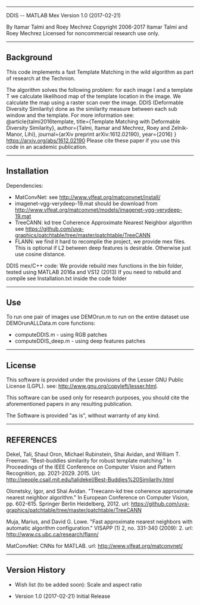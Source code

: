 
--------------------------------------------------------------------------------------------------
DDIS --
MATLAB Mex Version 1.0 (2017-02-21)

  By Itamar Talmi and Roey Mechrez
  Copyright 2006-2017 Itamar Talmi and Roey Mechrez
  Licensed for noncommercial research use only.
  
--------------------------------------------------------------------------------------------------
Background
--------------------------------------------------------------------------------------------------
This code implements a fast Template Matching in the wild algorithm as part of research at the Technion.

The algorithm solves the following problem: for each image I and a template T we calculate likelihood map of the template location in the image. We calculate the map using a raster scan over the image. DDIS (Deformable Diversity Similarity) done as the similarity measure between each sub window and the template.
For more information see:
@article{talmi2016template,
  title={Template Matching with Deformable Diversity Similarity},
  author={Talmi, Itamar and Mechrez, Roey and Zelnik-Manor, Lihi},
  journal={arXiv preprint arXiv:1612.02190},
  year={2016}
}
https://arxiv.org/abs/1612.02190
Please cite these paper if you use this code in an academic publication.

--------------------------------------------------------------------------------------------------
Installation
--------------------------------------------------------------------------------------------------
Dependencies:
 - MatConvNet: see http://www.vlfeat.org/matconvnet/install/
 - imagenet-vgg-verydeep-19.mat should be download from http://www.vlfeat.org/matconvnet/models/imagenet-vgg-verydeep-19.mat
 - TreeCANN: kd tree Coherence Approximate Nearest Neighbor algorithm
            see https://github.com/uva-graphics/patchtable/tree/master/patchtable/TreeCANN
 - FLANN: we find it hard to recomplie the project, we provide mex files. This is optional
            if L2 between deep features is desirable. Otherwise just use cosine distance.

DDIS mex/C++ code:
We provide rebuild mex functions in the bin folder, 
tested using MATLAB 2016a and VS12 (2013)
If you need to rebuild and compile see Installation.txt inside the code folder

--------------------------------------------------------------------------------------------------
Use
--------------------------------------------------------------------------------------------------
To run one pair of images use DEMOrun.m
to run on the entire dataset use DEMOrunALLData.m
core functions:
 - computeDDIS.m - using RGB patches
 - computeDDIS_deep.m - using deep features patches

--------------------------------------------------------------------------------------------------
License
--------------------------------------------------------------------------------------------------
   This software is provided under the provisions of the Lesser GNU Public License (LGPL). 
   see: http://www.gnu.org/copyleft/lesser.html.

   This software can be used only for research purposes, you should cite
   the aforementioned papers in any resulting publication.

   The Software is provided "as is", without warranty of any kind.

--------------------------------------------------------------------------------------------------
REFERENCES
--------------------------------------------------------------------------------------------------
Dekel, Tali, Shaul Oron, Michael Rubinstein, Shai Avidan, and William T. Freeman. "Best-buddies similarity for robust template matching." In Proceedings of the IEEE Conference on Computer Vision and Pattern Recognition, pp. 2021-2029. 2015. Url: http://people.csail.mit.edu/talidekel/Best-Buddies%20Similarity.html

Olonetsky, Igor, and Shai Avidan. "Treecann-kd tree coherence approximate nearest neighbor algorithm." In European Conference on Computer Vision, pp. 602-615. Springer Berlin Heidelberg, 2012. url: https://github.com/uva-graphics/patchtable/tree/master/patchtable/TreeCANN

Muja, Marius, and David G. Lowe. "Fast approximate nearest neighbors with automatic algorithm configuration." VISAPP (1) 2, no. 331-340 (2009): 2. url: http://www.cs.ubc.ca/research/flann/

MatConvNet: CNNs for MATLAB. url: http://www.vlfeat.org/matconvnet/

--------------------------------------------------------------------------------------------------
Version History
--------------------------------------------------------------------------------------------------
* Wish list (to be added soon): 
   Scale and aspect ratio

* Version 1.0 (2017-02-21)
   Initial Release
